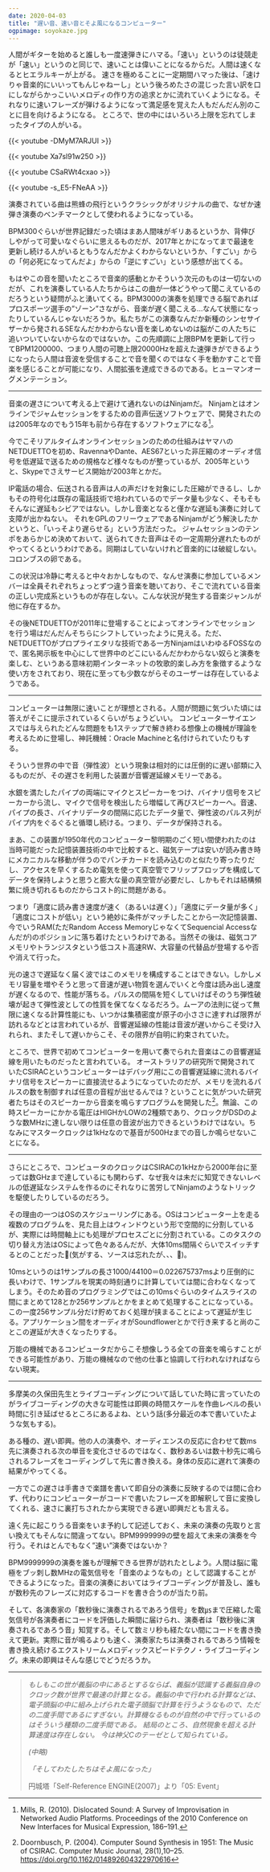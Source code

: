 ```yaml
---
date: 2020-04-03
title: "遅い音、速い音とそよ風になるコンピューター"
ogpimage: soyokaze.jpg
---
```

人間がギターを始めると誰しも一度速弾きにハマる。「速い」というのは徒競走が「速い」というのと同じで、速いことは偉いことになるからだ。人間は速くなるとヒエラルキーが上がる。
速さを極めることに一定期間ハマった後は、「速けりゃ音楽的にいいってもんじゃねーし」という後ろめたさの混じった言い訳を口にしながらかっこいいメロディの作り方の追求とかに流れていくようになる。それなりに速いフレーズが弾けるようになって満足感を覚えた人もだんだん別のことに目を向けるようになる。
ところで、世の中にはいろいろ上限を忘れてしまったタイプの人がいる。

{{< youtube -DMyM7ARJUI >}}

{{< youtube Xa7sl91w250 >}}

{{< youtube CSaRWt4cxao >}}

{{< youtube -s_E5-FNeAA >}}

演奏されている曲は熊蜂の飛行というクラシックがオリジナルの曲で、なぜか速弾き演奏のベンチマークとして使われるようになっている。

BPM300ぐらいが世界記録だった頃はまあ人間味がギリあるというか、背伸びしやがって可愛いなぐらいに思えるものだが、2017年とかになってまで最速を更新し続ける人がいるともうなんだかよくわからないというか、「すごい」からの「何必死になってんだよ」からの「逆にすごい」という感想が出てくる。

もはやこの音を聞いたところで音楽的感動とかそういう次元のものは一切ないのだが、これを演奏している人たちからはこの曲が一体どうやって聞こえているのだろうという疑問がふと湧いてくる。BPM3000の演奏を処理できる脳であればプロスポーツ選手の”ゾーン”さながら、音楽が遅く聞こえる…なんて状態になったりしているんじゃないだろうか。私たちがこの演奏なんだか新種のシンセサイザーから発されるSEなんだかわからない音を楽しめないのは脳がこの人たちに追いついていないからなのではないか。この先順調に上限BPMを更新して行ってBPM1200000、つまり人間の可聴上限20000Hzを超えた速弾きができるようになったら人間は音波を受信することで音を聞くのではなく手を動かすことで音楽を感じることが可能になり、人間拡張を達成できるのである。ヒューマンオーグメンテーション。

---

音楽の遅さについて考える上で避けて通れないのはNinjamだ。
Ninjamとはオンラインでジャムセッションをするための音声伝送ソフトウェアで、開発されたのは2005年なのでもう15年も前から存在するソフトウェアになる[^networked]。

今でこそリアルタイムオンラインセッションのための仕組みはヤマハのNETDUETTOを初め、RavennaやDante、AES67といった非圧縮のオーディオ信号を低遅延で送るための規格など様々なものが整っているが、2005年というと、Skypeでさえサービス開始が2003年とかだ。

IP電話の場合、伝送される音声は人の声だけを対象にした圧縮ができるし、しかもその符号化は既存の電話技術で培われているのでデータ量も少なく、そもそもそんなに遅延もシビアではない。しかし音楽となると僅かな遅延も演奏に対して支障が出かねない。
それをGPLのフリーウェアであるNinjamがどう解決したかというと、「いっそより遅らせる」という方法だった。
ジャムセッションのテンポをあらかじめ決めておいて、送られてきた音声はその一定周期分遅れたものがやってくるというわけである。同期はしていないけれど音楽的には破綻しない。コロンブスの卵である。

この状況は冷静に考えると中々おかしなもので、なんせ演奏に参加しているメンバーは全員それぞれちょっとずつ違う音楽を聴いており、そこで流れている音楽の正しい完成系というものが存在しない。こんな状況が発生する音楽ジャンルが他に存在するか。

その後NETDUETTOが2011年に登場することによってオンラインでセッションを行う場はだんだんそちらにシフトしていったように見える。ただ、NETDUETTOがプロプライエタリな技術である一方NinjamはいわゆるFOSSなので、匿名掲示板を中心にして世界中のどこにいるんだかわからない奴らと演奏を楽しむ、というある意味初期インターネットの牧歌的楽しみ方を象徴するような使い方をされており、現在に至っても少数ながらそのユーザーは存在しているようである。

---

コンピューターは無限に速いことが理想とされる。人間が問題に気づいた頃には答えがそこに提示されているくらいがちょうどいい。
コンピューターサイエンスでは与えられたどんな問題をも1ステップで解き終わる想像上の機械が理論を考えるために登場し、神託機械：Oracle Machineと名付けられていたりもする。

そういう世界の中で音（弾性波）という現象は相対的には圧倒的に遅い部類に入るものだが、その遅さを利用した装置が音響遅延線メモリーである。

水銀を満たしたパイプの両端にマイクとスピーカーをつけ、バイナリ信号をスピーカーから流し、マイクで信号を検出したら増幅して再びスピーカーへ。音速、パイプの長さ、バイナリデータの間隔に応じたデータ量で、弾性波のパルス列がパイプ内をぐるぐると循環し続ける。つまり、データが保持される。

まあ、この装置が1950年代のコンピューター黎明期のごく短い間使われたのは当時可能だった記憶装置技術の中で比較すると、磁気テープは安いが読み書き時にメカニカルな移動が伴うのでパンチカードを読み込むのと似たり寄ったりだし、アクセスを早くするため電気を使って真空管でフリップフロップを構成してデータを保持しようと思うと膨大な量の真空管が必要だし、しかもそれは結構頻繁に焼き切れるものだからコスト的に問題がある。

つまり「適度に読み書き速度が速く（あるいは遅く）」「適度にデータ量が多く」「適度にコストが低い」という絶妙に条件がマッチしたことから一次記憶装置、今でいうRAM(ただRandom Access MemoryじゃなくてSequencial Accessなんだが)のポジションに落ち着けたというわけである。当然その後は、磁気コアメモリやトランジスタという低コスト高速RW、大容量の代替品が登場するや否や消えて行った。

光の速さで遅延なく届く波ではこのメモリを構成することはできない。しかしメモリ容量を増やそうと思って音速が遅い物質を選んでいくと今度は読み出し速度が遅くなるので、性能が落ちる。パルスの間隔を短くしていけばそのうち弾性破壊が起きて弾性波としての性質を保てなくなるだろう。ムーアの法則に従って無限に速くなる計算性能にも、いつかは集積密度が原子の小ささに達すれば限界が訪れるなどとは言われているが、音響遅延線の性能は音波が遅いからこそ受け入れられ、またそして遅いからこそ、その限界が自明に約束されていた。

ところで、世界で初めてコンピューターを用いて奏でられた音楽はこの音響遅延線を用いたものだったと言われている。
オーストラリアの研究所で開発されていたCSIRACというコンピューターはデバッグ用にこの音響遅延線に流れるバイナリ信号をスピーカーに直接流せるようになっていたのだが、メモリを流れるパルスの数を制御すれば任意の音程が出せるんでは？ということに気がついた研究者たちはそのスピーカーから音楽を鳴らすプログラムを開発した[^csirac]。無論、この時スピーカーにかかる電圧はHIGHかLOWの2種類であり、クロックがDSDのような数MHzに達しない限りは任意の音波が出力できるというわけではない。ちなみにマスタークロックは1kHzなので基音が500Hzまでの音しか鳴らせないことになる。

---

さらにところで、コンピュータのクロックはCSIRACの1kHzから2000年台に至っては数GHzまで達しているにも関わらず、なぜ我々は未だに知覚できないレベルの低遅延なシステムを作るのにそれなりに苦労してNinjamのようなトリックを駆使したりしているのだろう。

その理由の一つはOSのスケジューリングにある。OSはコンピューター上を走る複数のプログラムを、見た目上はウィンドウという形で空間的に分割しているが、実際には時間軸上にも処理がプロセスごとに分割されている。このタスクの切り替え方法はOSによって色々あるんだが、大体10ms間隔ぐらいでスイッチするとのことだった(気がする、ソースは忘れたが、、、)。

10msというのは1サンプルの長さ1000/44100＝0.022675737msより圧倒的に長いわけで、1サンプルを現実の時刻通りに計算していては間に合わなくなってしまう。そのため音のプログラミングではこの10msぐらいのタイムスライスの間にまとめて128とか256サンプルとかをまとめて処理することになっている。この一度256サンプル分だけ貯めておく処理が挟まることによって遅延が生じる。アプリケーション間をオーディオがSoundflowerとかで行き来すると尚のことこの遅延が大きくなったりする。

万能の機械であるコンピュータだからこそ想像しうる全ての音楽を鳴らすことができる可能性があり、万能の機械なので他の仕事と協調して行われなければならない現実。

---

多摩美の久保田先生とライブコーディングについて話していた時に言っていたのがライブコーディングの大きな可能性は即興の時間スケールを作曲レベルの長い時間に引き延ばせるところにあるよね、という話(多分最近の本で書いていたような気もする)。

ある種の、遅い即興。他の人の演奏や、オーディエンスの反応に合わせて数ms先に演奏される次の単音を変化させるのではなく、数秒あるいは数十秒先に鳴らされるフレーズをコーディングして先に書き換える。身体の反応に遅れて演奏の結果がやってくる。

一方でこの遅さは手書きで楽譜を書いて即自分の演奏に反映するのでは間に合わず、代わりにコンピューターがコードで書いたフレーズを即解釈して音に変換してくれる、速さに裏打ちされたから実現できる遅い即興だとも言える。

遠く先に起こりうる音楽をいま予約して記述しておく、未来の演奏の先取りと言い換えてもそんなに間違ってない。BPM9999999の壁を超えて未来の演奏を今行う。それはとんでもなく”速い”演奏ではないか？

BPM9999999の演奏を誰もが理解できる世界が訪れたとしよう。人間は脳に電極をブッ刺し数MHzの電気信号を「音楽のようなもの」として認識することができるようになった。音楽の演奏においてはライブコーディングが普及し、誰もが数秒先のフレーズに対応するコードを書き合うのが当たり前。

そして、各演奏家の「数秒後に演奏されるであろう信号」を数㎲まで圧縮した電気信号が各演奏者にコードを評価した瞬間に届けられ、演奏者は「数秒後に演奏されるであろう音」知覚する。そして数ミリ秒も経たない間にコードを書き換えて更新。実際に音が鳴るよりも速く、演奏家たちは演奏されるであろう情報を書き換え続けるエクストリームメロディックスピードテクノ・ライブコーディング。未来の即興はそんな感じでどうだろうか。

---

> *もしもこの世が義脳の中にあるとするならば、義脳が認識する義脳自身のクロック数が世界で最速の計算となる。義脳の中で行われる計算などは、電子頭脳の中に組み上げられた電子頭脳で計算を行うようなもので、ただの二度手間であるにすぎない。計算機なるものが自然の中で行っているのはそういう種類の二度手間である。*
> *結局のところ、自然現象を超える計算速度は存在しない。*
> *今は神父Cのテーゼとして知られている。*
>
> *(中略)*
>
> *「そしてわたしたちはそよ風になった」*
>
> 円城塔「Self-Reference ENGINE(2007)」より「05: Event」



[^networked]: Mills, R. (2010). Dislocated Sound: A Survey of Improvisation in Networked Audio Platforms. Proceedings of the 2010 Conference on New Interfaces for Musical Expression, 186–191.
[^csirac]: Doornbusch, P. (2004). Computer Sound Synthesis in 1951: The Music of CSIRAC. Computer Music Journal, 28(1),10–25. https://doi.org/10.1162/014892604322970616